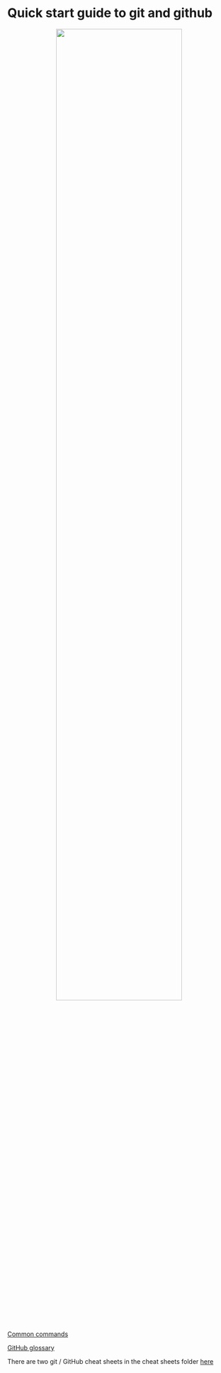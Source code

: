 Quick start guide to git and github
=========

<center><img src="../images/git_flow.png" width="75%"/></center>

[Common commands](https://github.github.com/training-kit/downloads/github-git-cheat-sheet/)

[GitHub glossary](https://docs.github.com/en/github/getting-started-with-github/github-glossary)

There are two git / GitHub cheat sheets in the cheat sheets folder [here](https://github.com/brianspiering/computation_course/tree/master/resources/cheat_sheets)